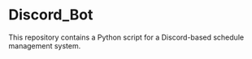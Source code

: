 # Discord_Bot
This repository contains a Python script for a Discord-based schedule management system.
